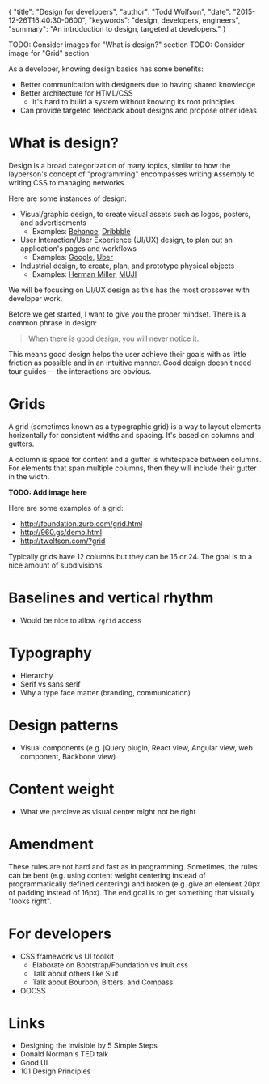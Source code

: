 {
  "title": "Design for developers",
  "author": "Todd Wolfson",
  "date": "2015-12-26T16:40:30-0600",
  "keywords": "design, developers, engineers",
  "summary": "An introduction to design, targeted at developers."
}

TODO: Consider images for "What is design?" section
TODO: Consider image for "Grid" section

As a developer, knowing design basics has some benefits:

- Better communication with designers due to having shared knowledge
- Better architecture for HTML/CSS
    - It's hard to build a system without knowing its root principles
- Can provide targeted feedback about designs and propose other ideas

# What is design?
Design is a broad categorization of many topics, similar to how the layperson's concept of "programming" encompasses writing Assembly to writing CSS to managing networks.

Here are some instances of design:

- Visual/graphic design, to create visual assets such as logos, posters, and advertisements
    - Examples: [Behance][], [Dribbble][]
- User Interaction/User Experience (UI/UX) design, to plan out an application's pages and workflows
    - Examples: [Google][], [Uber][]
- Industrial design, to create, plan, and prototype physical objects
    - Examples: [Herman Miller][], [MUJI][]

[Behance]: https://www.behance.net/
[Dribbble]: http://dribbble.com/
[Google]: https://www.google.com/
[Uber]: https://www.uber.com/
[Herman Miller]: http://www.hermanmiller.com/
[MUJI]: http://www.muji.com/

We will be focusing on UI/UX design as this has the most crossover with developer work.

Before we get started, I want to give you the proper mindset. There is a common phrase in design:

> When there is good design, you will never notice it.

This means good design helps the user achieve their goals with as little friction as possible and in an intuitive manner. Good design doesn't need tour guides -- the interactions are obvious.

# Grids
A grid (sometimes known as a typographic grid) is a way to layout elements horizontally for consistent widths and spacing. It's based on columns and gutters.

A column is space for content and a gutter is whitespace between columns. For elements that span multiple columns, then they will include their gutter in the width.

**TODO: Add image here**

Here are some examples of a grid:

- http://foundation.zurb.com/grid.html
- http://960.gs/demo.html
- http://twolfson.com/?grid

Typically grids have 12 columns but they can be 16 or 24. The goal is to a nice amount of subdivisions.

# Baselines and vertical rhythm
- Would be nice to allow `?grid` access

# Typography
- Hierarchy
- Serif vs sans serif
- Why a type face matter (branding, communication)

# Design patterns
- Visual components (e.g. jQuery plugin, React view, Angular view, web component, Backbone view)

# Content weight
- What we percieve as visual center might not be right

# Amendment
These rules are not hard and fast as in programming. Sometimes, the rules can be bent (e.g. using content weight centering instead of programmatically defined centering) and broken (e.g. give an element 20px of padding instead of 16px). The end goal is to get something that visually "looks right".

# For developers
- CSS framework vs UI toolkit
    - Elaborate on Bootstrap/Foundation vs Inuit.css
    - Talk about others like Suit
    - Talk about Bourbon, Bitters, and Compass
- OOCSS

# Links
- Designing the invisible by 5 Simple Steps
- Donald Norman's TED talk
- Good UI
- 101 Design Principles
